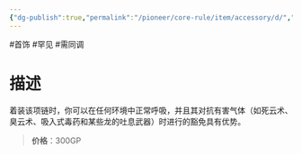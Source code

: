 ```yaml
---
{"dg-publish":true,"permalink":"/pioneer/core-rule/item/accessory/d/","dgPassFrontmatter":true}
---
```


#首饰 #罕见 #需同调 
# 描述
着装该项链时，你可以在任何环境中正常呼吸，并且其对抗有害气体（如死云术、臭云术、吸入式毒药和某些龙的吐息武器）时进行的豁免具有优势。

>**价格**：300GP